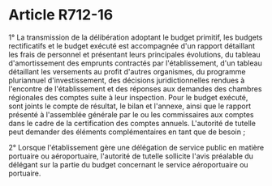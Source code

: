 # Article R712-16

<p>1° La transmission de la délibération adoptant le budget primitif, les budgets rectificatifs et le budget exécuté est accompagnée d'un rapport détaillant les frais de personnel et présentant leurs principales évolutions, du tableau d'amortissement des emprunts contractés par l'établissement, d'un tableau détaillant les versements au profit d'autres organismes, du programme pluriannuel d'investissement, des décisions juridictionnelles rendues à l'encontre de l'établissement et des réponses aux demandes des chambres régionales des comptes suite à leur inspection. Pour le budget exécuté, sont joints le compte de résultat, le bilan et l'annexe, ainsi que le rapport présenté à l'assemblée générale par le ou les commissaires aux comptes dans le cadre de la certification des comptes annuels. L'autorité de tutelle peut demander des éléments complémentaires en tant que de besoin ;</p><p>2° Lorsque l'établissement gère une délégation de service public en matière portuaire ou aéroportuaire, l'autorité de tutelle sollicite l'avis préalable du délégant sur la partie du budget concernant le service aéroportuaire ou portuaire.</p>